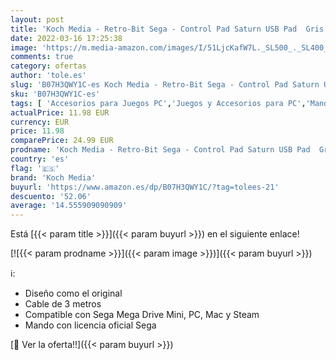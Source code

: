 ```yaml
---
layout: post
title: 'Koch Media - Retro-Bit Sega - Control Pad Saturn USB Pad  Gris [Sega Saturn]'
date: 2022-03-16 17:25:38
image: 'https://m.media-amazon.com/images/I/51LjcKafW7L._SL500_._SL400_.jpg'
comments: true
category: ofertas
author: 'tole.es'
slug: 'B07H3QWY1C-es Koch Media - Retro-Bit Sega - Control Pad Saturn USB Pad...'
sku: 'B07H3QWY1C-es'
tags: [ 'Accesorios para Juegos PC','Juegos y Accesorios para PC','Mandos de juego para PC','Mandos para PC','Videojuegos','koch media','sega', ]
actualPrice: 11.98 EUR
currency: EUR
price: 11.98
comparePrice: 24.99 EUR
prodname: 'Koch Media - Retro-Bit Sega - Control Pad Saturn USB Pad  Gris [Sega Saturn]'
country: 'es'
flag: '🇪🇸'
brand: 'Koch Media'
buyurl: 'https://www.amazon.es/dp/B07H3QWY1C/?tag=tolees-21'
descuento: '52.06'
average: '14.555909090909'
---
```


Está [{{< param title >}}]({{< param buyurl >}}) en el siguiente enlace!

[![{{< param prodname >}}]({{< param image >}})]({{< param buyurl >}})

ℹ️:

- Diseño como el original
- Cable de 3 metros
- Compatible con Sega Mega Drive Mini, PC, Mac y Steam
- Mando con licencia oficial Sega

[🛒 Ver la oferta!!]({{< param buyurl >}})
